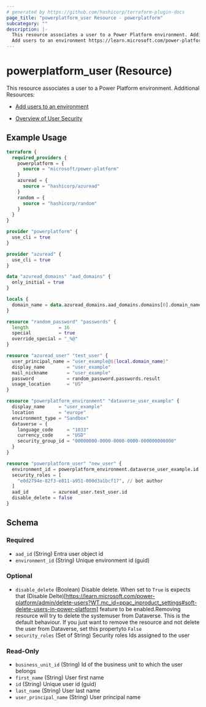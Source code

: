 ```yaml
---
# generated by https://github.com/hashicorp/terraform-plugin-docs
page_title: "powerplatform_user Resource - powerplatform"
subcategory: ""
description: |-
  This resource associates a user to a Power Platform environment. Additional Resources:
  Add users to an environment https://learn.microsoft.com/power-platform/admin/add-users-to-environmentOverview of User Security https://learn.microsoft.com/power-platform/admin/grant-users-access
---
```


# powerplatform_user (Resource)

This resource associates a user to a Power Platform environment. Additional Resources:

* [Add users to an environment](https://learn.microsoft.com/power-platform/admin/add-users-to-environment)

* [Overview of User Security](https://learn.microsoft.com/power-platform/admin/grant-users-access)

## Example Usage

```terraform
terraform {
  required_providers {
    powerplatform = {
      source = "microsoft/power-platform"
    }
    azuread = {
      source = "hashicorp/azuread"
    }
    random = {
      source = "hashicorp/random"
    }
  }
}

provider "powerplatform" {
  use_cli = true
}

provider "azuread" {
  use_cli = true
}

data "azuread_domains" "aad_domains" {
  only_initial = true
}

locals {
  domain_name = data.azuread_domains.aad_domains.domains[0].domain_name
}

resource "random_password" "passwords" {
  length           = 16
  special          = true
  override_special = "_%@"
}

resource "azuread_user" "test_user" {
  user_principal_name = "user_example@${local.domain_name}"
  display_name        = "user_example"
  mail_nickname       = "user_example"
  password            = random_password.passwords.result
  usage_location      = "US"
}

resource "powerplatform_environment" "dataverse_user_example" {
  display_name     = "user_example"
  location         = "europe"
  environment_type = "Sandbox"
  dataverse = {
    language_code     = "1033"
    currency_code     = "USD"
    security_group_id = "00000000-0000-0000-0000-000000000000"
  }
}

resource "powerplatform_user" "new_user" {
  environment_id = powerplatform_environment.dataverse_user_example.id
  security_roles = [
    "e0d2794e-82f3-e811-a951-000d3a1bcf17", // bot author
  ]
  aad_id         = azuread_user.test_user.id
  disable_delete = false
}
```

<!-- schema generated by tfplugindocs -->
## Schema

### Required

- `aad_id` (String) Entra user object id
- `environment_id` (String) Unique environment id (guid)

### Optional

- `disable_delete` (Boolean) Disable delete. When set to `True` is expects that (Disable Delte)[https://learn.microsoft.com/power-platform/admin/delete-users?WT.mc_id=ppac_inproduct_settings#soft-delete-users-in-power-platform] feature to be enabled.Removing resource will try to delete the systemuser from Dataverse. This is the default behaviour. If you just want to remove the resource and not delete the user from Dataverse, set this propertyto `False`
- `security_roles` (Set of String) Security roles Ids assigned to the user

### Read-Only

- `business_unit_id` (String) Id of the business unit to which the user belongs
- `first_name` (String) User first name
- `id` (String) Unique user id (guid)
- `last_name` (String) User last name
- `user_principal_name` (String) User principal name
